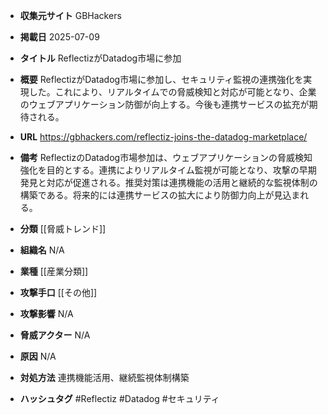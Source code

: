 - **収集元サイト**
GBHackers

- **掲載日**
2025-07-09

- **タイトル**
ReflectizがDatadog市場に参加

- **概要**
ReflectizがDatadog市場に参加し、セキュリティ監視の連携強化を実現した。これにより、リアルタイムでの脅威検知と対応が可能となり、企業のウェブアプリケーション防御が向上する。今後も連携サービスの拡充が期待される。

- **URL**
https://gbhackers.com/reflectiz-joins-the-datadog-marketplace/

- **備考**
ReflectizのDatadog市場参加は、ウェブアプリケーションの脅威検知強化を目的とする。連携によりリアルタイム監視が可能となり、攻撃の早期発見と対応が促進される。推奨対策は連携機能の活用と継続的な監視体制の構築である。将来的には連携サービスの拡大により防御力向上が見込まれる。

- **分類**
[[脅威トレンド]]

- **組織名**
N/A

- **業種**
[[産業分類]]

- **攻撃手口**
[[その他]]

- **攻撃影響**
N/A

- **脅威アクター**
N/A

- **原因**
N/A

- **対処方法**
連携機能活用、継続監視体制構築

- **ハッシュタグ**
#Reflectiz #Datadog #セキュリティ
